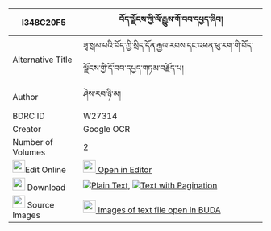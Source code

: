 |I348C20F5|བོད་ལྗོངས་ཀྱི་ལོ་རྒྱུས་གོ་བབ་དཔྱད་ཞིབ། 
| --- | --- 
|Alternative Title |ཟྭ་སྒམ་པའི་བོད་ཀྱི་སྲིད་དོན་རྒྱལ་རབས་དང་འཕན་ཕུ་རག་གི་བོད་ལྗོངས་གྱི་དོ་བབ་དཔྱད་གཏམ་བརྗོད་པ།
|Author| ཤེས་རབ་ཉི་མ།
|BDRC ID | W27314
|Creator | Google OCR
|Number of Volumes| 2
|<img width="25" src="https://img.icons8.com/color/25/000000/edit-property.png">Edit Online| [<img width="25" src="https://avatars.githubusercontent.com/u/45091458?s=200&v=4"> Open in Editor](http://editor.openpecha.org/I348C20F5)
|<img width="25" src="https://img.icons8.com/fluent/48/000000/download-2.png"/>  Download | [![](https://img.icons8.com/color/20/000000/txt.png)Plain Text](https://github.com/Openpecha/I348C20F5/releases/download/v1/bojong_kyi_logyu_gobab_che_shy_plain_I348C20F5.zip), [![](https://img.icons8.com/color/20/000000/txt.png)Text with Pagination](https://github.com/Openpecha/I348C20F5/releases/download/v1/bojong_kyi_logyu_gobab_che_shy_pages_I348C20F5.zip)
|<img width="25" src="https://img.icons8.com/plasticine/100/000000/pictures-folder.png"/>  Source Images | [<img width="25" src="https://library.bdrc.io/icons/BUDA-small.svg"> Images of text file open in BUDA](https://library.bdrc.io/show/bdr:W27314)
